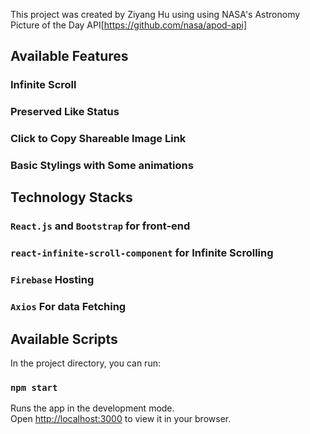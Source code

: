 This project was created by Ziyang Hu using using NASA's Astronomy Picture of the Day API[https://github.com/nasa/apod-api]

## Available Features


### Infinite Scroll

### Preserved Like Status

### Click to Copy Shareable Image Link

### Basic Stylings with Some animations

## Technology Stacks

### `React.js` and `Bootstrap` for front-end
### `react-infinite-scroll-component` for Infinite Scrolling
### `Firebase` Hosting
### `Axios` For data Fetching 
## Available Scripts

In the project directory, you can run:

### `npm start`

Runs the app in the development mode.\
Open [http://localhost:3000](http://localhost:3000) to view it in your browser.
